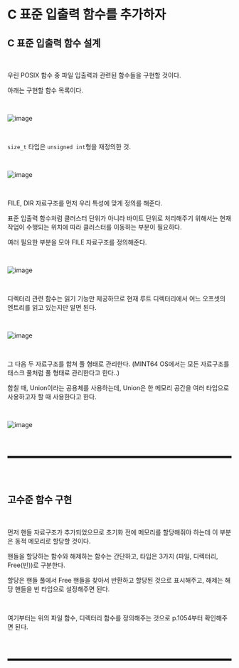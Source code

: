 # C 표준 입출력 함수를 추가하자
## C 표준 입출력 함수 설계

<br>

우린 POSIX 함수 중 파일 입출력과 관련된 함수들을 구현할 것이다.

아래는 구현할 함수 목록이다.

<br>

![image](https://user-images.githubusercontent.com/52172169/204198435-2746902f-9c8b-4ef1-b8dd-a7dbfafc92e6.png)

<br>

```size_t``` 타입은 ```unsigned int```형을 재정의한 것.

<br>

![image](https://user-images.githubusercontent.com/52172169/204198499-bb08009b-d260-47bc-b416-2c3ef58a1743.png)

<br>

FILE, DIR 자료구조를 먼저 우리 특성에 맞게 정의를 해준다.

표준 입출력 함수처럼 클러스터 단위가 아니라 바이트 단위로 처리해주기 위해서는 현재 작업이 수행되는 위치에 따라 클러스터를 이동하는 부분이 필요하다.

여러 필요한 부분을 모아 FILE 자료구조를 정의해준다.

<br>

![image](https://user-images.githubusercontent.com/52172169/204199495-f4d4e96d-b3ae-4c9a-8742-7e2012550ebc.png)

<br>

디렉터리 관련 함수는 읽기 기능만 제공하므로 현재 루트 디렉터리에서 어느 오프셋의 엔트리를 읽고 있는지만 알면 된다.

<br>

![image](https://user-images.githubusercontent.com/52172169/204199731-0bfcd8b1-5d7e-45d0-b527-413c8b0ecbc3.png)

<br>

그 다음 두 자료구조를 합쳐 풀 형태로 관리한다. (MINT64 OS에서는 모든 자료구조를 태스크 풀처럼 풀 형태로 관리한다고 한다..)

합칠 때, Union이라는 공용체를 사용하는데, Union은 한 메모리 공간을 여러 타입으로 사용하고자 할 때 사용한다고 한다.

<br>

![image](https://user-images.githubusercontent.com/52172169/204200640-227b0276-c05c-44f6-bd75-92c2d832ddaa.png)

<br><br>
<hr style="border: 2px solid;">
<br><br>

## 고수준 함수 구현

<br>

먼저 핸들 자료구조가 추가되었으므로 초기화 전에 메모리를 할당해줘야 하는데 이 부분은 동적 메모리로 할당할 것이다.

핸들을 할당하는 함수와 해제하는 함수는 간단하고, 타입은 3가지 (파일, 디렉터리, Free(빈))로 구분한다.

할당은 핸들 풀에서 Free 핸들을 찾아서 반환하고 할당된 것으로 표시해주고, 해제는 해당 핸들을 빈 타입으로 설정해주면 된다.

<br>

여기부터는 위의 파일 함수, 디렉터리 함수를 정의해주는 것으로 p.1054부터 확인해주면 된다.

<br><br>
<hr style="border: 2px solid;">
<br><br>
